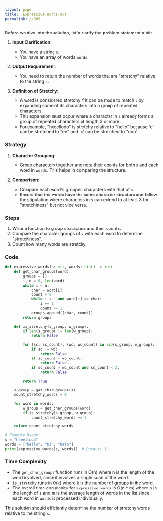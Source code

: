 ```yaml
---
layout: page
title:  Expressive Words-out
permalink: /s809
---
```

Before we dive into the solution, let's clarify the problem statement a bit:

1. **Input Clarification**:
   - You have a string `s`.
   - You have an array of words `words`.

2. **Output Requirement**:
   - You need to return the number of words that are "stretchy" relative to the string `s`.

3. **Definition of Stretchy**:
   - A word is considered stretchy if it can be made to match `s` by expanding some of its characters into a group of repeated characters.
   - This expansion must occur where a character in `s` already forms a group of repeated characters of length 3 or more.
   - For example, "heeellooo" is stretchy relative to "hello" because 'e' can be stretched to "ee" and 'o' can be stretched to "ooo".

### Strategy
1. **Character Grouping**:
   - Group characters together and note their counts for both `s` and each word in `words`. This helps in comparing the structure.

2. **Comparison**:
   - Compare each word's grouped characters with that of `s`.
   - Ensure that the words have the same character structure and follow the stipulation where characters in `s` can extend to at least 3 for "stretchiness" but not vice versa.

### Steps
1. Write a function to group characters and their counts.
2. Compare the character groups of `s` with each word to determine "stretchiness".
3. Count how many words are stretchy.

### Code

```python
def expressive_words(s: str, words: list) -> int:
    def get_char_groups(word):
        groups = []
        i, n = 0, len(word)
        while i < n:
            char = word[i]
            count = 0
            while i < n and word[i] == char:
                i += 1
                count += 1
            groups.append((char, count))
        return groups
    
    def is_stretchy(s_group, w_group):
        if len(s_group) != len(w_group):
            return False

        for (sc, sc_count), (wc, wc_count) in zip(s_group, w_group):
            if sc != wc:
                return False
            if sc_count < wc_count:
                return False
            if sc_count > wc_count and sc_count < 3:
                return False
        
        return True

    s_group = get_char_groups(s)
    count_stretchy_words = 0

    for word in words:
        w_group = get_char_groups(word)
        if is_stretchy(s_group, w_group):
            count_stretchy_words += 1

    return count_stretchy_words

# Example Usage
s = "heeellooo"
words = ["hello", "hi", "helo"]
print(expressive_words(s, words))  # Output: 1
```

### Time Complexity
- The `get_char_groups` function runs in O(n) where n is the length of the word involved, since it involves a single scan of the word.
- `is_stretchy` runs in O(k) where k is the number of groups in the word.
- The overall time complexity for `expressive_words` is O(n * m) where n is the length of `s` and m is the average length of words in the list since each word in `words` is processed individually.

This solution should efficiently determine the number of stretchy words relative to the string `s`.